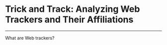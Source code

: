 <h1><b>Trick and Track: Analyzing Web Trackers and Their Affiliations</b></h1>

-----------------------------------------------------------------------------------------------------

What are Web trackers?

















